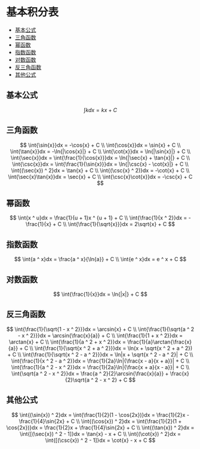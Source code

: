 # 基本积分表

* [基本公式](#基本公式)
* [三角函数](#三角函数)
* [幂函数](#幂函数)
* [指数函数](#指数函数)
* [对数函数](#对数函数)
* [反三角函数](#反三角函数)
* [其他公式](#其他公式)

## 基本公式 

$$
\int{k}dx = kx + C
$$

## 三角函数

$$
\int{\sin{x}}dx = -\cos{x} + C
\\
\int{\cos{x}}dx = \sin{x} + C
\\
\int{\tan{x}}dx = -\ln{|\cos{x}|} + C
\\
\int{\cot{x}}dx = \ln{|\sin{x}|} + C
\\
\int{\sec{x}}dx = \int{\frac{1}{\cos{x}}}dx = \ln{|\sec{x} + \tan{x}|} + C
\\
\int{\csc{x}}dx = \int{\frac{1}{\sin{x}}}dx = \ln{|\csc{x} - \cot{x}|} + C
\\
\int{(\sec{x}) ^ 2}dx = \tan{x} + C
\\
\int{(\csc{x} ^ 2)}dx = -\cot{x} + C
\\
\int{\sec{x}\tan{x}}dx = \sec{x} + C
\\
\int{\csc{x}\cot{x}}dx = -\csc{x} + C
$$

## 幂函数

$$
\int{x ^ u}dx = \frac{1}{u + 1}x ^ {u + 1} + C
\\
\int{\frac{1}{x ^ 2}}dx = -\frac{1}{x} + C
\\
\int{\frac{1}{\sqrt{x}}}dx = 2\sqrt{x} + C
$$

## 指数函数

$$
\int{a ^ x}dx = \frac{a ^ x}{\ln{a}} + C
\\
\int{e ^ x}dx = e ^ x + C
$$

## 对数函数

$$
\int{\frac{1}{x}}dx = \ln{|x|} + C
$$

## 反三角函数

$$
\int{\frac{1}{\sqrt{1 - x ^ 2}}}dx = \arcsin{x} + C
\\
\int{\frac{1}{\sqrt{a ^ 2 - x ^ 2}}}dx = \arcsin{\frac{x}{a}} + C
\\
\int{\frac{1}{1 + x ^ 2}}dx = \arctan{x} + C
\\
\int{\frac{1}{a ^ 2 + x ^ 2}}dx = \frac{1}{a}\arctan{\frac{x}{a}} + C
\\
\int{\frac{1}{\sqrt{x ^ 2 + a ^ 2}}}dx = \ln(x + \sqrt{x ^ 2 + a ^ 2}) + C
\\
\int{\frac{1}{\sqrt{x ^ 2 - a ^ 2}}}dx = \ln|x + \sqrt{x ^ 2 - a ^ 2}| + C
\\
\int{\frac{1}{x ^ 2 - a ^ 2}}dx = \frac{1}{2a}\ln|{\frac{x - a}{x + a}}| + C
\\
\int{\frac{1}{a ^ 2 - x ^ 2}}dx = \frac{1}{2a}\ln|{\frac{x + a}{x - a}}| + C
\\
\int{\sqrt{a ^ 2 - x ^ 2}}dx = \frac{a ^ 2}{2}\arcsin{\frac{x}{a}} + \frac{x}{2}\sqrt{a ^ 2 - x ^ 2} + C
$$

## 其他公式

$$
\int{(\sin{x}) ^ 2}dx = \int{\frac{1}{2}(1 - \cos{2x})}dx = \frac{1}{2}x - \frac{1}{4}\sin{2x} + C
\\
\int{(\cos{x}) ^ 2}dx = \int{\frac{1}{2}(1 + \cos{2x})}dx = \frac{1}{2}x + \frac{1}{4}\sin{2x} + C
\\
\int{(\tan{x}) ^ 2}dx = \int{[(\sec{x}) ^ 2 - 1]}dx = \tan{x} - x + C
\\
\int{(\cot{x}) ^ 2}dx = \int{[(\csc{x}) ^ 2 - 1]}dx = \cot{x} - x + C
$$



